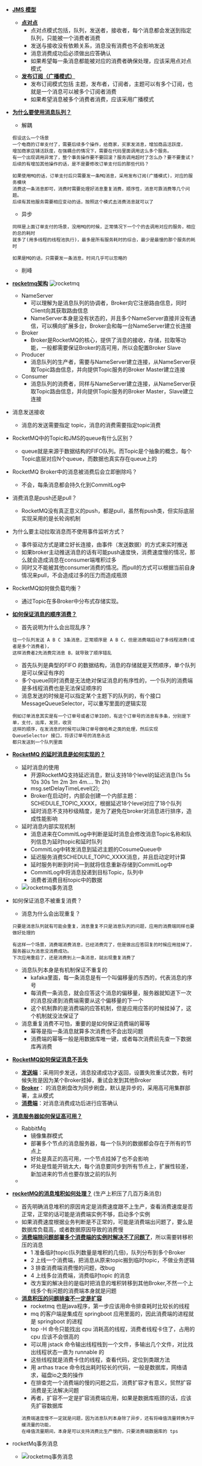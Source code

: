 - **[JMS 模型]()**
    - **[点对点]()**
        - 点对点模式包括，队列，发送者，接收者，每个消息都会发送到指定队列，只能被一个消费者消费
        - 发送与接收没有依赖关系，消息没有消费也不会影响发送
        - 消息消费成功后必须做出应答确认
        - 如果希望每一条消息都能被对应的消费者确保处理，应该采用点对点模式
    - **[发布订阅（广播模式）]()**
        - 发布订阅模式包括 主题，发布者，订阅者，主题可以有多个订阅，也就是一个消息可以被多个订阅者消费
        - 如果希望消息被多个消费者消费，应该采用广播模式
        
- **[为什么要使用消息队列？]()**
    - 解耦
    ```
    假设这么一个场景
    一个电商的订单支付了，需要后续多个操作，给商家，买家发消息，增加商品活跃度，
    增加商家店铺活跃度，在强耦合的情况下，需要在代码里面调用这么多个服务。
    有一个出现调用异常了，整个事务操作要不要回滚？服务调用超时了怎么办？要不要重试？
    后续的有增加其他操作的话，是不是要修改订单支付后的那些代码？
    ```
    ```
    如果使用MQ的话，订单支付后只需要发一条MQ消息，采用发布订阅(广播模式)，对应的服务模块
    消费这一条消息即可，消费时需要处理好消息重复消费，顺序性，消息可靠消费等几个问题。
    后续有其他服务需要相应变动的话，按照这个模式去消费消息就可以了
    ```
    - 异步
    ```
    同样是上面订单支付的场景，没用MQ的时候，正常情况下一个个的去调用对应的服务，相应的总的耗时
    就多了(用多线程的线程池执行)，最多是所有服务耗时的综合，最少是最慢的那个服务的耗时
    
    如果是MQ的话，只需要发一条消息，时间几乎可以忽略的
    ```
    - 削峰

- **[rocketmq架构]()**
![rocketmq](https://github.com/caesar-empereur/read-book/blob/master/photo/mq/rocketmq.png)

    - NameServer
        - 可以理解为是消息队列的协调者，Broker向它注册路由信息，同时Client向其获取路由信息
        - NameServer本身是没有状态的，并且多个NameServer直接并没有通信，可以横向扩展多台，Broker会和每一台NameServer建立长连接
    - Broker
        - Broker是RocketMQ的核心，提供了消息的接收，存储，拉取等功能，一般都需要保证Broker的高可用，所以会配置Broker Slave
    - Producer
        - 消息队列的生产者，需要与NameServer建立连接，从NameServer获取Topic路由信息，并向提供Topic服务的Broker Master建立连接
    - Consumer
        - 消息队列的消费者，同样与NameServer建立连接，从NameServer获取Topic路由信息，并向提供Topic服务的Broker Master，Slave建立连接

- 消息发送接收
    - 消息的发送需要指定 topic，消息的消费需要指定topic消费
- RocketMQ中的Topic和JMS的queue有什么区别？
    - queue就是来源于数据结构的FIFO队列。而Topic是个抽象的概念，每个Topic底层对应N个queue，而数据也真实存在queue上的
- RocketMQ Broker中的消息被消费后会立即删除吗？
    - 不会，每条消息都会持久化到CommitLog中
- 消费消息是push还是pull？
    - RocketMQ没有真正意义的push，都是pull，虽然有push类，但实际底层实现采用的是长轮询机制
- 为什么要主动拉取消息而不使用事件监听方式？
    - 事件驱动方式是建立好长连接，由事件（发送数据）的方式来实时推送
    - 如果broker主动推送消息的话有可能push速度快，消费速度慢的情况，那么就会造成消息在consumer端堆积过多
    - 同时又不能被其他consumer消费的情况。而pull的方式可以根据当前自身情况来pull，不会造成过多的压力而造成瓶颈
- RocketMQ如何做负载均衡？
    - 通过Topic在多Broker中分布式存储实现。
- **[如何保证消息的顺序消费？]()**
    - 首先说明为什么会出现乱序？
    ```
    往一个队列发送 A B C 3条消息，正常顺序是 A B C，但是消费端启动了多线程消费(或者是多个消费者)，
    这样消费者2先消费完消息 B，就导致了顺序错乱
    ```
    - 首先队列是典型的FIFO 的数据结构，消息的存储就是天然顺序，单个队列是可以保证有序的
    - 多个queue同时消费是无法绝对保证消息的有序性的，一个队列的消费端是多线程消费也是无法保证顺序的
    - 消息发送的时候是可以指定某个主题下的队列的，有个接口MessageQueueSelector，可以重写里面的逻辑实现
    ```
    例如订单消息其实是有一个订单号或者订单ID的，有这个订单号的消息有多条，分别是下单，支付，出库，发货，收货
    这样的顺序，在发消息的时候可以降订单号做哈希之类的处理，然后实现 QueueSelector 接口，将该订单号的消息永远
    都只发送到一个队列里面
    ```
- **[RocketMQ 的延时消息是如何实现的？]()**
    - 延时消息的使用
        - 开源RocketMQ支持延迟消息，默认支持18个level的延迟消息(1s 5s 10s 30s 1m 2m 3m 4m.... 1h 2h)
        - msg.setDelayTimeLevel(2);
        - Broker在启动时，内部会创建一个内部主题：SCHEDULE_TOPIC_XXXX，根据延迟18个level对应了18个队列
        - 延时消息不支持秒级精度，是为了避免在broker对消息进行排序，造成性能影响
    - 延时消息内部实现机制
        - 消息进来在CommitLog中判断是延时消息会修改消息Topic名称和队列信息为延时topic和延时队列
        - CommitLog中转发消息到延迟主题的CosumeQueue中
        - 延迟服务消费SCHEDULE_TOPIC_XXXX消息，并且启动定时计算
        - 延时服务判断到时间一到就将信息重新存储到CommitLog中
        - CommitLog中将消息投递到目标Topic，队列中
        - 消费者消费目标topic中的数据
    - ![rocketmq事务消息](https://github.com/caesar-empereur/read-book/blob/master/photo/mq/rocketmq延时消息.png)

    
- 如何保证消息不被重复消费？
    - 消息为什么会出现重复？
    ```
    只要是消息队列就有可能会重复，消息重复不只是消息队列的问题，应用的消费端同样也要做好处理的
    
    有这样一个场景，消费端消费消息，已经消费完了，但是做出应答回复的时候应用挂掉了，服务器以为消息没消费成功。
    下次应用重启了，还是消费到上一条消息，就出现重复消费了
    ```
    - 消息队列本身是有机制保证不重复的
        - kafaka里面，每一条消息是有一个叫偏移量的东西的，代表消息的序号
        - 每消费一条消息，就会应答这个消息的偏移量，服务器就知道下一次的消息投递到消费端需要从这个偏移量的下一个
        - 这个机制靠的是消费端的应答机制，但是应用应答的时候挂掉了，这个机制就没法保证了
    - 消息重复消费不可怕，重要的是如何保证消费端的幂等
        - 幂等是指一条消息就算多次消费也不会出现问题
        - 消费端的幂等一般是用数据库唯一键，或者每次消费前先查一下数据库再消费

- **[RocketMQ如何保证消息不丢失]()**
    - **[发送端]()**：采用同步发送，消息投递成功才返回，设置失败重试次数，有时候失败是因为某个Broker挂掉，重试会发到其他Broker
    - **[Broker]()**： 的消息刷盘改为同步刷盘，默认是异步的，采用高可用集群部署，主从模式
    - **[消费端]()**：对消息消费成功后进行应答确认
- **[消息服务器如何保证高可用？]()**
    - RabbitMq
        - 镜像集群模式
        - 部署多个节点的消息服务器，每一个队列的数据都会存在于所有的节点上
        - 好处是真正的高可用，一个节点挂掉了也不会影响
        - 坏处是性能开销太大，每个消息要同步到所有节点上，扩展性较差，新加进来的节点也要存放之前的队列
    - 
- **[rocketMQ的消息堆积如何处理？]()** (生产上积压了几百万条消息)
    - 首先明确消息堆积的原因肯定是消费速度跟不上生产，查看消费速度是否正常，正常的话可能是消费端实例不够，启动多个实例
    - 如果消费速度根据业务判断是不正常的，可能是消费端出问题了，要么是数据库负载高，或者数据原因导致的消费慢
    - **[消费端除问题部署多个消费端的实例时解决不了问题了]()**，所以需要转移积压的消息
        - 1 准备临时topic(队列数量是堆积的几倍)，队列分布到多个Broker
        - 2 上线一个消费端，把消息从原来topic搬到临时topic，不做业务逻辑
        - 3 排查消费端消费慢的问题，改bug
        - 4 上线多台消费端，消费临时topic 的消息
        - 改方案的解决目的是临时把消息的堆积转移到其他Broker,不然一个上线多个有问题的消费端本身就是问题
    - **[消息积压的问题排查不一定是扩容]()**
        - rocketmq 也是java程序，第一步应该用命令排查耗时比较长的线程
        - mq 的客户端是集成在 springboot 应用里面的，因此消费端的进程就是 springboot 的进程
        - top -H 命令只能找出 cpu 消耗高的线程，消费者线程卡住了，占用的 cpu 应该不会很高的
        - 可以用 jstack 命令输出线程栈到一个文件，多输出几个文件，对比找出线程状态一直为 runnable 的
        - 这些线程就是消费卡住的线程，查看代码，定位到类跟方法
        - 用 arthas trace 命令找出耗时较长的代码，一般是数据库，网络请求，磁盘io之类的操作
        - 在排查完一个消费端的慢的问题之后，消费扩容才有意义，贸然扩容消费是无法解决问题
        - 再者，扩容不一定是扩容消费端应用，如果是数据库瓶颈的话，应该先扩容数据库
        ```
        消费端速度慢不一定就是问题，因为消息队列本身除了异步，还有将峰值流量转换为平缓流量的功能，
        在峰值流量期间，本身是可以支持消费比生产慢的，只要消费端数据库的 tps
        ```
- rocketMq事务消息
    - ![rocketmq事务消息](https://github.com/caesar-empereur/read-book/blob/master/photo/mq/rocketmq事务消息.png)
